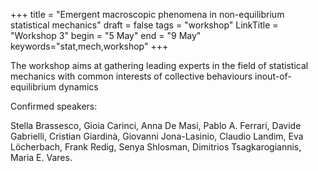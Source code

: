 +++
title = "Emergent macroscopic phenomena in non-equilibrium statistical mechanics"
draft = false
tags = "workshop"
LinkTitle = "Workshop 3"
begin = "5 May"
end = "9 May"
keywords="stat,mech,workshop"
+++



The workshop aims at gathering leading experts in the field of statistical mechanics with common interests of collective behaviours inout-of-equilibrium dynamics


Confirmed speakers:

Stella Brassesco, Gioia Carinci, Anna De Masi, Pablo A. Ferrari, Davide Gabrielli, Cristian Giardinà, Giovanni Jona-Lasinio, Claudio Landim, Eva Löcherbach, Frank Redig, Senya Shlosman, Dimitrios Tsagkarogiannis, Maria E. Vares.
